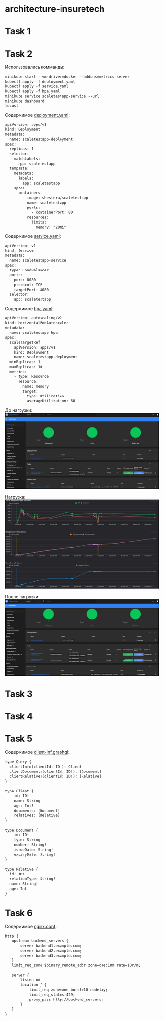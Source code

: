 # architecture-insuretech

# Task 1

# Task 2
Использовались комманды:
```
minikube start --vm-driver=docker --addons=metrics-server
kubectl apply -f deployment.yaml
kubectl apply -f service.yaml
kubectl apply -f hpa.yaml
minikube service scaletestapp-service --url
minikube dashboard
locust
```
Содержимое [deployment.yaml](https://github.com/Boropwnz/architecture-insuretech/blob/sprint_6/Task2/deployment.yaml):
```
apiVersion: apps/v1
kind: Deployment                                         
metadata:
  name: scaletestapp-deployment
spec:
  replicas: 1         
  selector:
    matchLabels:
      app: scaletestapp
  template:                                               
    metadata:
      labels:
        app: scaletestapp
    spec:                                                
      containers:
        - image: shestera/scaletestapp
          name: scaletestapp                            
          ports:
            - containerPort: 80
          resources:
            limits:
              memory: "20Mi"
```

Содержимое [service.yaml](https://github.com/Boropwnz/architecture-insuretech/blob/sprint_6/Task2/service.yaml):
```
apiVersion: v1
kind: Service
metadata:
  name: scaletestapp-service
spec:
  type: LoadBalancer
  ports:
  - port: 8080
    protocol: TCP
    targetPort: 8080
  selector:
    app: scaletestapp
```

Содержимое [hpa.yaml](https://github.com/Boropwnz/architecture-insuretech/blob/sprint_6/Task2/hpa.yaml):
```
apiVersion: autoscaling/v2
kind: HorizontalPodAutoscaler
metadata:
  name: scaletestapp-hpa
spec:
  scaleTargetRef:
    apiVersion: apps/v1
    kind: Deployment
    name: scaletestapp-deployment
  minReplicas: 1
  maxReplicas: 10
  metrics:
    - type: Resource
      resource:
        name: memory
        target:
          type: Utilization
          averageUtilization: 60
```

До нагрузки:
![До нагрузки](https://github.com/Boropwnz/architecture-insuretech/blob/sprint_6/Task2/before_load.jpg)

Нагрузка:
![Нагрузка](https://github.com/Boropwnz/architecture-insuretech/blob/sprint_6/Task2/locust.jpg)

После нагрузки:
![осле нагрузки](https://github.com/Boropwnz/architecture-insuretech/blob/sprint_6/Task2/after_load.jpg)

# Task 3

# Task 4

# Task 5
Содержимое [client-inf.graphql](https://github.com/Boropwnz/architecture-insuretech/blob/sprint_6/Task5/client-inf.graphql):
```
type Query {
  clientInfo(clientId: ID!): Client
  clientDocuments(clientId: ID!): [Document]
  clientRelatives(clientId: ID!): [Relative]
}

type Client {
    id: ID!
    name: String!
    age: Int!
    documents: [Document]
    relatives: [Relative]
}

type Document {
    id: ID!
    type: String!
    number: String!
    issueDate: String!
    expiryDate: String!
}

type Relative {
  id: ID!
  relationType: String!
  name: String!
  age: Int
}
```

# Task 6
Содержимое [nginx.conf](https://github.com/Boropwnz/architecture-insuretech/blob/sprint_6/Task6/nginx.conf):
```
http {
   upstream backend_servers {
       server backend1.example.com;
       server backend2.example.com;
       server backend3.example.com;
   }
   limit_req_zone $binary_remote_addr zone=one:10m rate=10r/m;

   server {
       listen 80;
       location / {
           limit_req zone=one burst=10 nodelay;
           limit_req_status 429;
           proxy_pass http://backend_servers;
       }
   }
}
```
